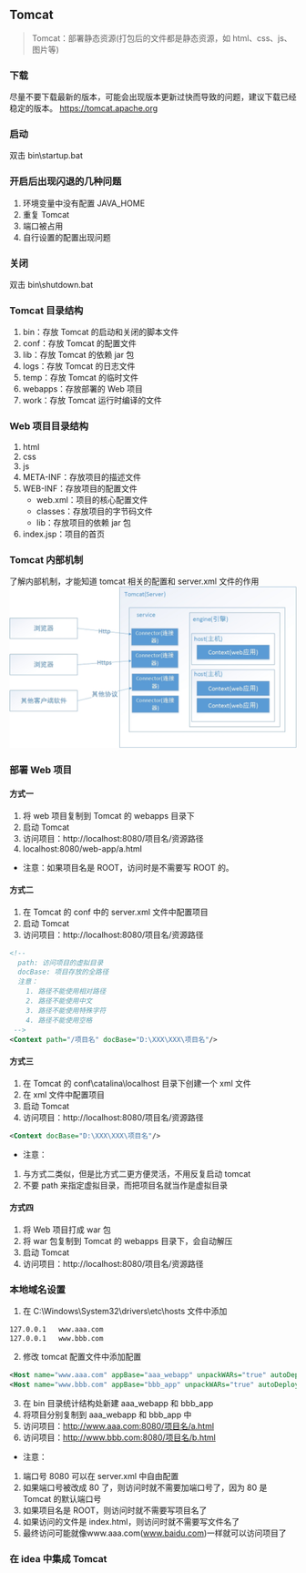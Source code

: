 ## Tomcat

> Tomcat：部署静态资源(打包后的文件都是静态资源，如 html、css、js、图片等)

### 下载

尽量不要下载最新的版本，可能会出现版本更新过快而导致的问题，建议下载已经稳定的版本。
https://tomcat.apache.org

### 启动

双击 bin\startup.bat

### 开启后出现闪退的几种问题

1. 环境变量中没有配置 JAVA_HOME
2. 重复 Tomcat
3. 端口被占用
4. 自行设置的配置出现问题

### 关闭

双击 bin\shutdown.bat

### Tomcat 目录结构

1. bin：存放 Tomcat 的启动和关闭的脚本文件
2. conf：存放 Tomcat 的配置文件
3. lib：存放 Tomcat 的依赖 jar 包
4. logs：存放 Tomcat 的日志文件
5. temp：存放 Tomcat 的临时文件
6. webapps：存放部署的 Web 项目
7. work：存放 Tomcat 运行时编译的文件

### Web 项目目录结构

1. html
2. css
3. js
4. META-INF：存放项目的描述文件
5. WEB-INF：存放项目的配置文件
   - web.xml：项目的核心配置文件
   - classes：存放项目的字节码文件
   - lib：存放项目的依赖 jar 包
6. index.jsp：项目的首页

### Tomcat 内部机制

了解内部机制，才能知道 tomcat 相关的配置和 server.xml 文件的作用
![Tomcat内部机制](./images/Tomcat内部机制.jpg)

### 部署 Web 项目

#### 方式一

1. 将 web 项目复制到 Tomcat 的 webapps 目录下
2. 启动 Tomcat
3. 访问项目：http://localhost:8080/项目名/资源路径
4. localhost:8080/web-app/a.html

- 注意：如果项目名是 ROOT，访问时是不需要写 ROOT 的。

#### 方式二

1. 在 Tomcat 的 conf 中的 server.xml 文件中配置项目
2. 启动 Tomcat
3. 访问项目：http://localhost:8080/项目名/资源路径

```xml
<!--
  path: 访问项目的虚拟目录
  docBase: 项目存放的全路径
  注意：
    1. 路径不能使用相对路径
    2. 路径不能使用中文
    3. 路径不能使用特殊字符
    4. 路径不能使用空格
 -->
<Context path="/项目名" docBase="D:\XXX\XXX\项目名"/>
```

#### 方式三

1. 在 Tomcat 的 conf\catalina\localhost 目录下创建一个 xml 文件
2. 在 xml 文件中配置项目
3. 启动 Tomcat
4. 访问项目：http://localhost:8080/项目名/资源路径

```xml
<Context docBase="D:\XXX\XXX\项目名"/>
```

- 注意：

1. 与方式二类似，但是比方式二更方便灵活，不用反复启动 tomcat
2. 不要 path 来指定虚拟目录，而把项目名就当作是虚拟目录

#### 方式四

1. 将 Web 项目打成 war 包
2. 将 war 包复制到 Tomcat 的 webapps 目录下，会自动解压
3. 启动 Tomcat
4. 访问项目：http://localhost:8080/项目名/资源路径

### 本地域名设置

1. 在 C:\Windows\System32\drivers\etc\hosts 文件中添加

```
127.0.0.1   www.aaa.com
127.0.0.1   www.bbb.com
```

2. 修改 tomcat 配置文件中添加配置

```xml
<Host name="www.aaa.com" appBase="aaa_webapp" unpackWARs="true" autoDeploy="true">
<Host name="www.bbb.com" appBase="bbb_app" unpackWARs="true" autoDeploy="true">
```

3. 在 bin 目录统计结构处新建 aaa_webapp 和 bbb_app
4. 将项目分别复制到 aaa_webapp 和 bbb_app 中
5. 访问项目：http://www.aaa.com:8080/项目名/a.html
6. 访问项目：http://www.bbb.com:8080/项目名/b.html

- 注意：

1. 端口号 8080 可以在 server.xml 中自由配置
2. 如果端口号被改成 80 了，则访问时就不需要加端口号了，因为 80 是 Tomcat 的默认端口号
3. 如果项目名是 ROOT，则访问时就不需要写项目名了
4. 如果访问的文件是 index.html，则访问时就不需要写文件名了
5. 最终访问可能就像www.aaa.com(www.baidu.com)一样就可以访问项目了

### 在 idea 中集成 Tomcat
